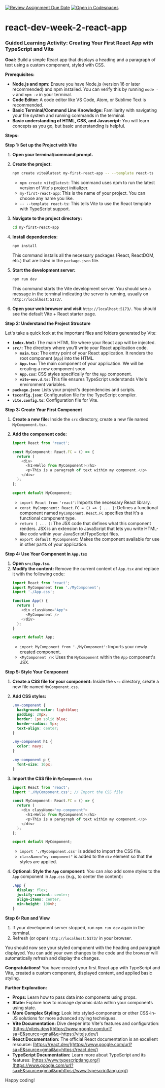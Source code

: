 [![Review Assignment Due Date](https://classroom.github.com/assets/deadline-readme-button-22041afd0340ce965d47ae6ef1cefeee28c7c493a6346c4f15d667ab976d596c.svg)](https://classroom.github.com/a/_ixf7gdX)
[![Open in Codespaces](https://classroom.github.com/assets/launch-codespace-2972f46106e565e64193e422d61a12cf1da4916b45550586e14ef0a7c637dd04.svg)](https://classroom.github.com/open-in-codespaces?assignment_repo_id=20370575)
# react-dev-week-2-react-app

### Guided Learning Activity: Creating Your First React App with TypeScript and Vite

**Goal:** Build a simple React app that displays a heading and a paragraph of text using a custom component, styled with CSS.

**Prerequisites:**

  * **Node.js and npm:** Ensure you have Node.js (version 16 or later recommended) and npm installed. You can verify this by running `node -v` and `npm -v` in your terminal.
  * **Code Editor:** A code editor like VS Code, Atom, or Sublime Text is recommended.
  * **Basic Terminal/Command Line Knowledge:** Familiarity with navigating your file system and running commands in the terminal.
  * **Basic understanding of HTML, CSS, and Javascript:** You will learn concepts as you go, but basic understanding is helpful.

**Steps:**

**Step 1: Set up the Project with Vite**

1.  **Open your terminal/command prompt.**

2.  **Create the project:**

    ```bash
    npm create vite@latest my-first-react-app -- --template react-ts
    ```

      * `npm create vite@latest`: This command uses npm to run the latest version of Vite's project initializer.
      * `my-first-react-app`: This is the name of your project. You can choose any name you like.
      * `-- --template react-ts`: This tells Vite to use the React template with TypeScript support.

3.  **Navigate to the project directory:**

    ```bash
    cd my-first-react-app
    ```

4.  **Install dependencies:**

    ```bash
    npm install
    ```

    This command installs all the necessary packages (React, ReactDOM, etc.) that are listed in the `package.json` file.

5.  **Start the development server:**

    ```bash
    npm run dev
    ```

    This command starts the Vite development server. You should see a message in the terminal indicating the server is running, usually on `http://localhost:5173/`.

6.  **Open your web browser and visit** `http://localhost:5173/`. You should see the default Vite + React starter page.

**Step 2: Understand the Project Structure**

Let's take a quick look at the important files and folders generated by Vite:

  * **`index.html`:** The main HTML file where your React app will be injected.
  * **`src/`:** The directory where you'll write your React application code.
      * **`main.tsx`:** The entry point of your React application. It renders the root component (`App`) into the HTML.
      * **`App.tsx`:** The main component of your application. We will be creating a new component soon.
      * **`App.css`:** CSS styles specifically for the `App` component.
      * **`vite-env.d.ts`:** This file ensures TypeScript understands Vite's environment variables.
  * **`package.json`:** Lists your project's dependencies and scripts.
  * **`tsconfig.json`:** Configuration file for the TypeScript compiler.
  * **`vite.config.ts`:** Configuration file for Vite.

**Step 3: Create Your First Component**

1.  **Create a new file:** Inside the `src` directory, create a new file named `MyComponent.tsx`.

2.  **Add the component code:**

    ```typescript
    import React from 'react';

    const MyComponent: React.FC = () => {
      return (
        <div>
          <h1>Hello from MyComponent!</h1>
          <p>This is a paragraph of text within my component.</p>
        </div>
      );
    };

    export default MyComponent;
    ```

      * `import React from 'react'`: Imports the necessary React library.
      * `const MyComponent: React.FC = () => { ... }`: Defines a functional component named `MyComponent`. `React.FC` specifies that it's a functional component type.
      * `return ( ... )`: The JSX code that defines what this component renders. JSX is an extension to JavaScript that lets you write HTML-like code within your JavaScript/TypeScript files.
      * `export default MyComponent`: Makes the component available for use in other parts of your application.

**Step 4: Use Your Component in `App.tsx`**

1.  **Open `src/App.tsx`**.
2.  **Modify the content:** Remove the current content of `App.tsx` and replace it with the following code:
    ```typescript
    import React from 'react';
    import MyComponent from './MyComponent';
    import './App.css';

    function App() {
      return (
        <div className="App">
          <MyComponent />
        </div>
      );
    }

    export default App;
    ```
      * `import MyComponent from './MyComponent'`: Imports your newly created component.
      * `<MyComponent />`: Uses the `MyComponent` within the `App` component's JSX.

**Step 5: Style Your Component**

1.  **Create a CSS file for your component:** Inside the `src` directory, create a new file named `MyComponent.css`.

2.  **Add CSS styles:**

    ```css
    .my-component {
      background-color: lightblue;
      padding: 20px;
      border: 1px solid blue;
      border-radius: 5px;
      text-align: center;
    }

    .my-component h1 {
      color: navy;
    }

    .my-component p {
      font-size: 16px;
    }
    ```

3.  **Import the CSS file in `MyComponent.tsx`:**

    ```typescript
    import React from 'react';
    import './MyComponent.css'; // Import the CSS file

    const MyComponent: React.FC = () => {
      return (
        <div className="my-component">
          <h1>Hello from MyComponent!</h1>
          <p>This is a paragraph of text within my component.</p>
        </div>
      );
    };

    export default MyComponent;
    ```

      * `import './MyComponent.css'` is added to import the CSS file.
      * `className="my-component"` is added to the `div` element so that the styles are applied.

4.  **Optional: Style the `App` component:** You can also add some styles to the `App` component in `App.css` (e.g., to center the content):

    ```css
    .App {
      display: flex;
      justify-content: center;
      align-items: center;
      min-height: 100vh;
    }
    ```

**Step 6: Run and View**

1.  If your development server stopped, run `npm run dev` again in the terminal.
2.  Refresh (or open) `http://localhost:5173/` in your browser.

You should now see your styled component with the heading and paragraph displayed. You can add your own changes to the code and the browser will automatically refresh and display the changes.

**Congratulations\!** You have created your first React app with TypeScript and Vite, created a custom component, displayed content, and applied basic styling.

**Further Exploration:**

  * **Props:** Learn how to pass data into components using props.
  * **State:** Explore how to manage dynamic data within your components using state.
  * **More Complex Styling:** Look into styled-components or other CSS-in-JS solutions for more advanced styling techniques.
  * **Vite Documentation:** Dive deeper into Vite's features and configuration: [https://vitejs.dev/](https://www.google.com/url?sa=E&source=gmail&q=https://vitejs.dev/)
  * **React Documentation:** The official React documentation is an excellent resource: [https://react.dev/](https://www.google.com/url?sa=E&source=gmail&q=https://react.dev/)
  * **TypeScript Documentation:** Learn more about TypeScript and its features: [https://www.typescriptlang.org/](https://www.google.com/url?sa=E&source=gmail&q=https://www.typescriptlang.org/)

Happy coding\!
